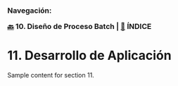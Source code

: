<h3>Navegación:<br>

[🔙](../10/10.md) 10. Diseño de Proceso Batch | [📜](../README.md) ÍNDICE

# 11. Desarrollo de Aplicación

Sample content for section 11.